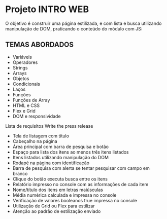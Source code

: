 # Projeto INTRO WEB

O objetivo é construir uma página estilizada, e com lista e busca utilizando manipulação de DOM, praticando o conteúdo do módulo com JS:

## TEMAS ABORDADOS
- Variáveis
- Operadores
- Strings
- Arrays
- Objetos
- Condicionais
- Laços
- Funções
- Funções de Array
- HTML e CSS
- Flex e Grid
- DOM e responsividade

Lista de requisitos
 Write the press release
- Tela de listagem com título
- Cabeçalho na página
- Área principal com barra de pesquisa e botão
- Espaço para lista dos itens ao menos três itens listados
- Itens listados utilizando manipulação do DOM
- Rodapé na página com identificação
- Barra de pesquisa com alerta se tentar pesquisar com campo em branco
- Clique do botão executa busca entre os itens
- Relatório impresso no console com as informações de cada item
- Nome/título dos itens em letras maiúsculas
- Média numérica calculada e impressa no console
- Verificação de valores booleanos true impressa no console
- Utilização de Grid ou Flex para estilizar
- Atenção ao padrão de estilização enviado
